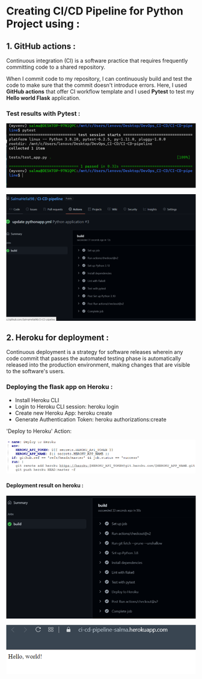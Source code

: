 # Creating CI/CD Pipeline for Python Project using :

## 1. GitHub actions : 

Continuous integration (CI) is a software practice that requires frequently committing code to a shared repository.

When I commit code to my repository, I can continuously build and test the code to make sure that the commit doesn't introduce errors. 
Here, I used **GitHub actions** that offer CI workflow template and I used **Pytest** to test my **Hello world Flask** application.

### Test results with **Pytest** : 

![Test1](./screenshots/devops1.PNG)

![CI](./screenshots/devops3.PNG)


## 2. Heroku for deployment : 

Continuous deployment is a strategy for software releases wherein any code commit that passes the automated testing phase is automatically released into the production environment, making changes that are visible to the software's users.

### Deploying the flask app on Heroku : 

* Install Heroku CLI
* Login to Heroku CLI session: heroku login
* Create new Heroku App: heroku create
* Generate Authentication Token: heroku authorizations:create

'Deploy to Heroku' Action:

![heroku_action](./screenshots/heroku_action.PNG)

#### Deployment result on heroku :

![build](./screenshots/deployment.PNG)

![CD](./screenshots/devops4.PNG)
